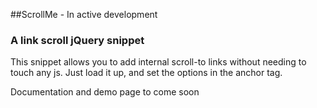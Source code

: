 ##ScrollMe - In active development

### A link scroll jQuery snippet

This snippet allows you to add internal scroll-to links without needing to touch any js. Just load it up, and set the options in the anchor tag.

Documentation and demo page to come soon